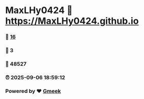 # MaxLHy0424 :link: https://MaxLHy0424.github.io 
### :page_facing_up: [16](https://MaxLHy0424.github.io/tag.html) 
### :speech_balloon: 3 
### :hibiscus: 48527 
### :alarm_clock: 2025-09-06 18:59:12 
### Powered by :heart: [Gmeek](https://github.com/Meekdai/Gmeek)
